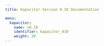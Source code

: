 ```yaml
---
title: Kapacitor Version 0.10 Documentation

menu:
  kapacitor:
    name: v0.10
    identifier: kapacitor_010
    weight: 20
---
```

